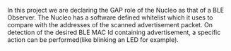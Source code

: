 In this project we are declaring the GAP role of the Nucleo as that of a BLE Observer.
The Nucleo has a software defined whitelist which it uses to compare with the addresses of the scanned advertisement packet.
On detection of the desired BLE MAC Id containing advertisement, a specific action can be performed(like blinking an LED for example).
